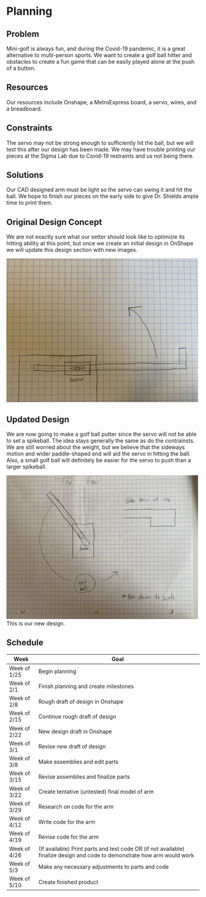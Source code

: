 # Planning

## Problem
Mini-golf is always fun, and during the Covid-19 pandemic, it is a great alternative to multi-person sports. We want to create a golf ball hitter and obstacles to create a fun game that can be easily played alone at the push of a button.

## Resources
Our resources include Onshape, a MetroExpress board, a servo, wires, and a breadboard.

## Constraints
The servo may not be strong enough to sufficiently hit the ball, but we will test this after our design has been made. We may have trouble printing our pieces at the Sigma Lab due to Covid-19 restraints and us not being there.

## Solutions
Our CAD designed arm must be light so the servo can swing it and hit the ball. We hope to finish our pieces on the early side to give Dr. Shields ample time to print them.

## Original Design Concept
We are not exactly sure what our setter should look like to optimizie its hitting ability at this point, but once we create an initial design in OnShape we will update this design section with new images.

<img src="SpikeballSetterPlan.JPG" width="500">

## Updated Design
We are now going to make a golf ball putter since the servo will not be able to set a spikeball. The idea stays generally the same as do the contrainsts. We are still worried about the weight, but we believe that the sideways motion and wider paddle-shaped end will aid the servo in hitting the ball. Also, a small golf ball will definitely be easier for the servo to push than a larger spikeball.

<img src="GolfBallPutter.JPG" width="500">
This is our new design.

## Schedule

| Week | Goal |
| ---- | ---- |
| Week of 1/25 | Begin planning |
| Week of 2/1 | Finish planning and create milestones |
| Week of 2/8 | Rough draft of design in Onshape |
| Week of 2/15 | Continue rough draft of design |
| Week of 2/22 | New design draft in Onshape |
| Week of 3/1 | Revise new draft of design |
| Week of 3/8 | Make assemblies and edit parts |
| Week of 3/15 | Revise assemblies and finalize parts |
| Week of 3/22 | Create tentative (untested) final model of arm |
| Week of 3/29 | Research on code for the arm |
| Week of 4/12 | Write code for the arm |
| Week of 4/19 | Revise code for the arm |
| Week of 4/26 | (If available) Print parts and test code OR (if not available) finalize design and code to demonstrate how arm would work |
| Week of 5/3 | Make any necessary adjustments to parts and code |
| Week of 5/10 | Create finished product |

